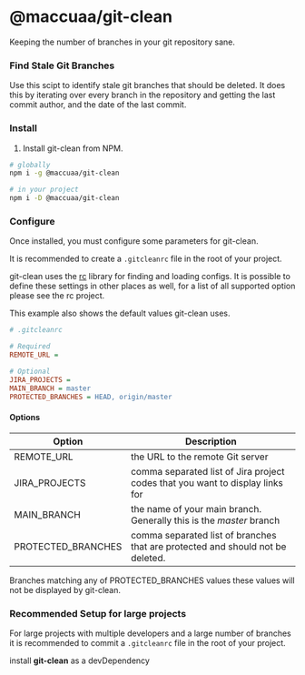# @maccuaa/git-clean

Keeping the number of branches in your git repository sane.

### Find Stale Git Branches

Use this scipt to identify stale git branches that should be deleted. It does this by iterating over every branch
in the repository and getting the last commit author, and the date of the last commit.

### Install

1. Install git-clean from NPM.

```bash
# globally
npm i -g @maccuaa/git-clean

# in your project
npm i -D @maccuaa/git-clean
```

### Configure

Once installed, you must configure some parameters for git-clean.

It is recommended to create a `.gitcleanrc` file in the root of your project.

git-clean uses the [rc](https://github.com/dominictarr/rc) library for finding and loading configs. It is possible to define these settings in other places as well, for a list of all supported option please see the rc project.

This example also shows the default values git-clean uses.

```ini
# .gitcleanrc

# Required
REMOTE_URL =

# Optional
JIRA_PROJECTS =
MAIN_BRANCH = master
PROTECTED_BRANCHES = HEAD, origin/master
```

#### Options

| Option             | Description                                                                    |
| ------------------ | ------------------------------------------------------------------------------ |
| REMOTE_URL         | the URL to the remote Git server                                               |
| JIRA_PROJECTS      | comma separated list of Jira project codes that you want to display links for  |
| MAIN_BRANCH        | the name of your main branch. Generally this is the _master_ branch            |
| PROTECTED_BRANCHES | comma separated list of branches that are protected and should not be deleted. |

Branches matching any of PROTECTED_BRANCHES values these values will not be displayed by git-clean.

### Recommended Setup for large projects

For large projects with multiple developers and a large number of branches it is recommended to commit a `.gitcleanrc` file in the root of your project.

install **git-clean** as a devDependency
